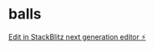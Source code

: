 # balls

[Edit in StackBlitz next generation editor ⚡️](https://stackblitz.com/~/github.com/AlexWanderBit/balls)